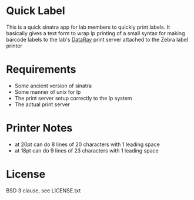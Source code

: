 # Quick Label

This is a quick sinatra app for lab members to quickly print labels.
It basically gives a text form to wrap lp printing of a small syntax
for making barcode labels to the lab's [DataRay](http://www.datarayusa.com)
print server attached to the Zebra label printer

# Requirements

 * Some ancient version of sinatra
 * Some manner of unix for lp
 * The print server setup correctly to the lp system
 * The actual print server

# Printer Notes
 * at 20pt can do 8 lines of 20 characters with 1 leading space
 * at 18pt can do 9 lines of 23 characters with 1 leading space

# License

BSD 3 clause, see LICENSE.txt
